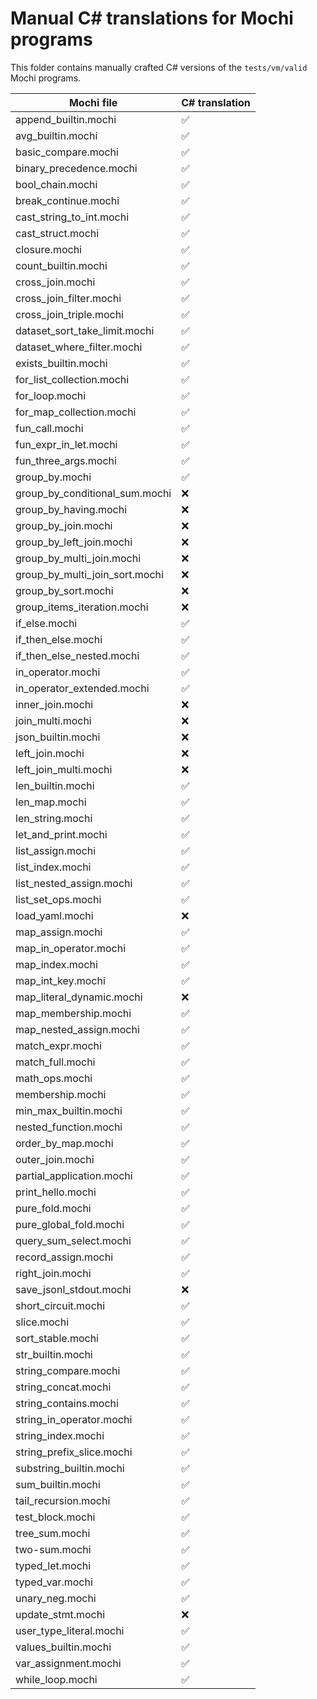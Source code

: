 # Manual C# translations for Mochi programs

This folder contains manually crafted C# versions of the `tests/vm/valid` Mochi programs.

| Mochi file | C# translation |
|---|---|
| append_builtin.mochi | ✅ |
| avg_builtin.mochi | ✅ |
| basic_compare.mochi | ✅ |
| binary_precedence.mochi | ✅ |
| bool_chain.mochi | ✅ |
| break_continue.mochi | ✅ |
| cast_string_to_int.mochi | ✅ |
| cast_struct.mochi | ✅ |
| closure.mochi | ✅ |
| count_builtin.mochi | ✅ |
| cross_join.mochi | ✅ |
| cross_join_filter.mochi | ✅ |
| cross_join_triple.mochi | ✅ |
| dataset_sort_take_limit.mochi | ✅ |
| dataset_where_filter.mochi | ✅ |
| exists_builtin.mochi | ✅ |
| for_list_collection.mochi | ✅ |
| for_loop.mochi | ✅ |
| for_map_collection.mochi | ✅ |
| fun_call.mochi | ✅ |
| fun_expr_in_let.mochi | ✅ |
| fun_three_args.mochi | ✅ |
| group_by.mochi | ✅ |
| group_by_conditional_sum.mochi | ❌ |
| group_by_having.mochi | ❌ |
| group_by_join.mochi | ❌ |
| group_by_left_join.mochi | ❌ |
| group_by_multi_join.mochi | ❌ |
| group_by_multi_join_sort.mochi | ❌ |
| group_by_sort.mochi | ❌ |
| group_items_iteration.mochi | ❌ |
| if_else.mochi | ✅ |
| if_then_else.mochi | ✅ |
| if_then_else_nested.mochi | ✅ |
| in_operator.mochi | ✅ |
| in_operator_extended.mochi | ✅ |
| inner_join.mochi | ❌ |
| join_multi.mochi | ❌ |
| json_builtin.mochi | ❌ |
| left_join.mochi | ❌ |
| left_join_multi.mochi | ❌ |
| len_builtin.mochi | ✅ |
| len_map.mochi | ✅ |
| len_string.mochi | ✅ |
| let_and_print.mochi | ✅ |
| list_assign.mochi | ✅ |
| list_index.mochi | ✅ |
| list_nested_assign.mochi | ✅ |
| list_set_ops.mochi | ✅ |
| load_yaml.mochi | ❌ |
| map_assign.mochi | ✅ |
| map_in_operator.mochi | ✅ |
| map_index.mochi | ✅ |
| map_int_key.mochi | ✅ |
| map_literal_dynamic.mochi | ❌ |
| map_membership.mochi | ✅ |
| map_nested_assign.mochi | ✅ |
| match_expr.mochi | ✅ |
| match_full.mochi | ✅ |
| math_ops.mochi | ✅ |
| membership.mochi | ✅ |
| min_max_builtin.mochi | ✅ |
| nested_function.mochi | ✅ |
| order_by_map.mochi | ✅ |
| outer_join.mochi | ✅ |
| partial_application.mochi | ✅ |
| print_hello.mochi | ✅ |
| pure_fold.mochi | ✅ |
| pure_global_fold.mochi | ✅ |
| query_sum_select.mochi | ✅ |
| record_assign.mochi | ✅ |
| right_join.mochi | ✅ |
| save_jsonl_stdout.mochi | ❌ |
| short_circuit.mochi | ✅ |
| slice.mochi | ✅ |
| sort_stable.mochi | ✅ |
| str_builtin.mochi | ✅ |
| string_compare.mochi | ✅ |
| string_concat.mochi | ✅ |
| string_contains.mochi | ✅ |
| string_in_operator.mochi | ✅ |
| string_index.mochi | ✅ |
| string_prefix_slice.mochi | ✅ |
| substring_builtin.mochi | ✅ |
| sum_builtin.mochi | ✅ |
| tail_recursion.mochi | ✅ |
| test_block.mochi | ✅ |
| tree_sum.mochi | ✅ |
| two-sum.mochi | ✅ |
| typed_let.mochi | ✅ |
| typed_var.mochi | ✅ |
| unary_neg.mochi | ✅ |
| update_stmt.mochi | ❌ |
| user_type_literal.mochi | ✅ |
| values_builtin.mochi | ✅ |
| var_assignment.mochi | ✅ |
| while_loop.mochi | ✅ |

